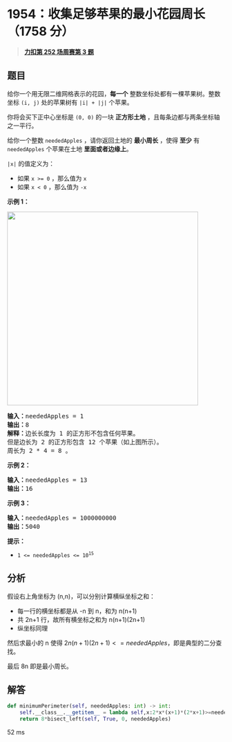 # 1954：收集足够苹果的最小花园周长（1758 分）


> <u>**[力扣第 252 场周赛第 3 题](https://leetcode.cn/problems/minimum-garden-perimeter-to-collect-enough-apples/)**</u>

## 题目

<p>给你一个用无限二维网格表示的花园，<strong>每一个</strong> 整数坐标处都有一棵苹果树。整数坐标 <code>(i, j)</code> 处的苹果树有 <code>|i| + |j|</code> 个苹果。</p>

<p>你将会买下正中心坐标是 <code>(0, 0)</code> 的一块 <strong>正方形土地</strong> ，且每条边都与两条坐标轴之一平行。</p>

<p>给你一个整数 <code>neededApples</code> ，请你返回土地的 <strong>最小周长</strong> ，使得 <strong>至少</strong> 有<strong> </strong><code>neededApples</code> 个苹果在土地 <strong>里面或者边缘上</strong>。</p>

<p><code>|x|</code> 的值定义为：</p>

<ul>
<li>如果 <code>x &gt;= 0</code> ，那么值为 <code>x</code></li>
<li>如果 <code>x &lt; 0</code> ，那么值为 <code>-x</code></li>
</ul>



<p><strong>示例 1：</strong></p>
<img alt="" src="https://pic.leetcode-cn.com/1627790803-qcBKFw-image.png" style="width: 442px; height: 449px;" />
<pre>
<b>输入：</b>neededApples = 1
<b>输出：</b>8
<b>解释：</b>边长长度为 1 的正方形不包含任何苹果。
但是边长为 2 的正方形包含 12 个苹果（如上图所示）。
周长为 2 * 4 = 8 。
</pre>

<p><strong>示例 2：</strong></p>

<pre>
<b>输入：</b>neededApples = 13
<b>输出：</b>16
</pre>

<p><strong>示例 3：</strong></p>

<pre>
<b>输入：</b>neededApples = 1000000000
<b>输出：</b>5040
</pre>



<p><strong>提示：</strong></p>

<ul>
<li><code>1 &lt;= neededApples &lt;= 10<sup>15</sup></code></li>
</ul>




## 分析

假设右上角坐标为 (n,n)，可以分别计算横纵坐标之和：
- 每一行的横坐标都是从 -n 到 n，和为 n(n+1)
- 共 2n+1 行，故所有横坐标之和为 n(n+1)(2n+1)
- 纵坐标同理

然后求最小的 n 使得 $2n(n+1)(2n+1)<=neededApples$，即是典型的二分查找。

最后 8n 即是最小周长。

## 解答


```python
def minimumPerimeter(self, neededApples: int) -> int:
	self.__class__.__getitem__ = lambda self,x:2*x*(x+1)*(2*x+1)>=neededApples
	return 8*bisect_left(self, True, 0, neededApples)
```
52 ms
